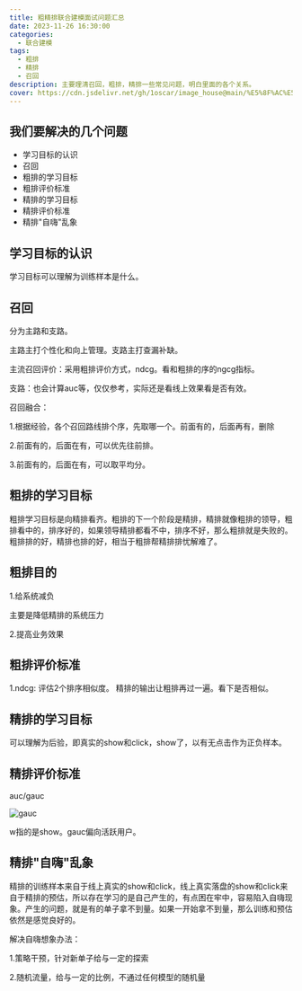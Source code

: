 ```yaml
---
title: 粗精排联合建模面试问题汇总
date: 2023-11-26 16:30:00
categories:
  - 联合建模
tags:
  - 粗排
  - 精排
  - 召回
description: 主要理清召回，粗排，精排一些常见问题，明白里面的各个关系。
cover: https://cdn.jsdelivr.net/gh/1oscar/image_house@main/%E5%8F%AC%E5%9B%9E%E7%B2%97%E6%8E%92%E7%B2%BE%E6%8E%92%E6%BC%8F%E6%96%9720231125.png
---
```


## 我们要解决的几个问题

- 学习目标的认识
- 召回
- 粗排的学习目标
- 粗排评价标准
- 精排的学习目标
- 精排评价标准
- 精排"自嗨"乱象


## 学习目标的认识

学习目标可以理解为训练样本是什么。

## 召回

分为主路和支路。

主路主打个性化和向上管理。支路主打查漏补缺。


主流召回评价：采用粗排评价方式，ndcg。看和粗排的序的ngcg指标。

支路：也会计算auc等，仅仅参考，实际还是看线上效果看是否有效。

召回融合：

1.根据经验，各个召回路线排个序，先取哪一个。前面有的，后面再有，删除

2.前面有的，后面在有，可以优先往前排。

3.前面有的，后面在有，可以取平均分。


## 粗排的学习目标

粗排学习目标是向精排看齐。粗排的下一个阶段是精排，精排就像粗排的领导，粗排看中的，排序好的，如果领导精排都看不中，排序不好，那么粗排就是失败的。粗排排的好，精排也排的好，相当于粗排帮精排排忧解难了。

## 粗排目的

1.给系统减负

主要是降低精排的系统压力

2.提高业务效果



## 粗排评价标准

1.ndcg: 评估2个排序相似度。 精排的输出让粗排再过一遍。看下是否相似。



## 精排的学习目标

可以理解为后验，即真实的show和click，show了，以有无点击作为正负样本。

## 精排评价标准

auc/gauc

![gauc](https://cdn.jsdelivr.net/gh/1oscar/image_house@main/auc20231125.png)

w指的是show。gauc偏向活跃用户。

## 精排"自嗨"乱象

精排的训练样本来自于线上真实的show和click，线上真实落盘的show和click来自于精排的预估，所以存在学习的是自己产生的，有点困在牢中，容易陷入自嗨现象。产生的问题，就是有的单子拿不到量。如果一开始拿不到量，那么训练和预估依然是感觉良好的。

解决自嗨想象办法：

1.策略干预，针对新单子给与一定的探索

2.随机流量，给与一定的比例，不通过任何模型的随机量

